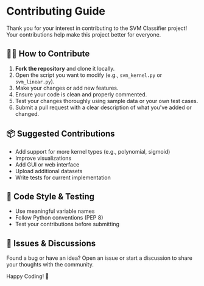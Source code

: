 # Contributing Guide

Thank you for your interest in contributing to the SVM Classifier project! Your contributions help make this project better for everyone.

## 🧑‍💻 How to Contribute

1. **Fork the repository** and clone it locally.
2. Open the script you want to modify (e.g., `svm_kernel.py` or `svm_linear.py`).
3. Make your changes or add new features.
4. Ensure your code is clean and properly commented.
5. Test your changes thoroughly using sample data or your own test cases.
6. Submit a pull request with a clear description of what you've added or changed.

## 📦 Suggested Contributions

- Add support for more kernel types (e.g., polynomial, sigmoid)
- Improve visualizations
- Add GUI or web interface
- Upload additional datasets
- Write tests for current implementation

## 🧪 Code Style & Testing

- Use meaningful variable names
- Follow Python conventions (PEP 8)
- Test your contributions before submitting

## 🤖 Issues & Discussions

Found a bug or have an idea? Open an issue or start a discussion to share your thoughts with the community.

Happy Coding! 🚀
